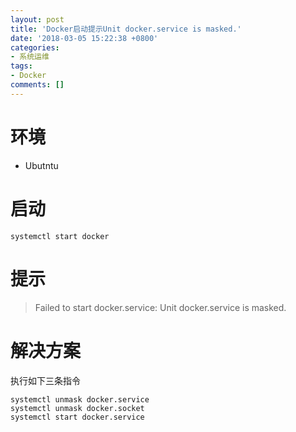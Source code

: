 ```yaml
---
layout: post
title: 'Docker启动提示Unit docker.service is masked.'
date: '2018-03-05 15:22:38 +0800'
categories:
- 系统运维
tags:
- Docker
comments: []
---
```

# 环境

- Ubutntu

# 启动

```shell
systemctl start docker
```

# 提示

> Failed to start docker.service: Unit docker.service is masked.

# 解决方案

执行如下三条指令

```shell
systemctl unmask docker.service
systemctl unmask docker.socket
systemctl start docker.service
```
